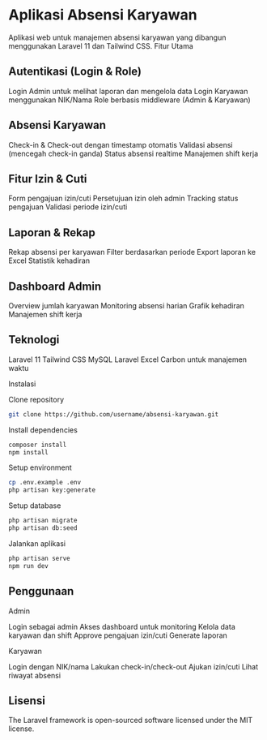 # Aplikasi Absensi Karyawan
Aplikasi web untuk manajemen absensi karyawan yang dibangun menggunakan Laravel 11 dan Tailwind CSS.
Fitur Utama

## Autentikasi (Login & Role)

Login Admin untuk melihat laporan dan mengelola data
Login Karyawan menggunakan NIK/Nama
Role berbasis middleware (Admin & Karyawan)


## Absensi Karyawan

Check-in & Check-out dengan timestamp otomatis
Validasi absensi (mencegah check-in ganda)
Status absensi realtime
Manajemen shift kerja


## Fitur Izin & Cuti

Form pengajuan izin/cuti
Persetujuan izin oleh admin
Tracking status pengajuan
Validasi periode izin/cuti


## Laporan & Rekap

Rekap absensi per karyawan
Filter berdasarkan periode
Export laporan ke Excel
Statistik kehadiran


## Dashboard Admin

Overview jumlah karyawan
Monitoring absensi harian
Grafik kehadiran
Manajemen shift kerja



## Teknologi

Laravel 11
Tailwind CSS
MySQL
Laravel Excel
Carbon untuk manajemen waktu

Instalasi

Clone repository
```bash
git clone https://github.com/username/absensi-karyawan.git
```
Install dependencies
```bash
composer install
npm install
```
Setup environment
```bash
cp .env.example .env
php artisan key:generate
```
Setup database
```bash
php artisan migrate
php artisan db:seed
```
Jalankan aplikasi
```bash
php artisan serve
npm run dev
```

## Penggunaan
Admin

Login sebagai admin
Akses dashboard untuk monitoring
Kelola data karyawan dan shift
Approve pengajuan izin/cuti
Generate laporan

Karyawan

Login dengan NIK/nama
Lakukan check-in/check-out
Ajukan izin/cuti
Lihat riwayat absensi

## Lisensi
The Laravel framework is open-sourced software licensed under the MIT license.